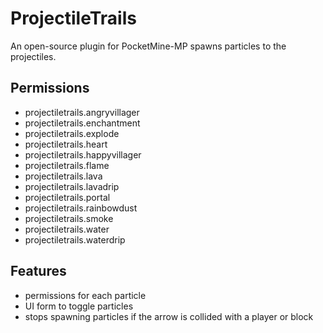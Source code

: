 # ProjectileTrails
An open-source plugin for PocketMine-MP spawns particles to the projectiles.

## Permissions
- projectiletrails.angryvillager
- projectiletrails.enchantment
- projectiletrails.explode
- projectiletrails.heart
- projectiletrails.happyvillager
- projectiletrails.flame
- projectiletrails.lava
- projectiletrails.lavadrip
- projectiletrails.portal
- projectiletrails.rainbowdust
- projectiletrails.smoke
- projectiletrails.water
- projectiletrails.waterdrip


## Features
- permissions for each particle
- UI form to toggle particles
- stops spawning particles if the arrow is collided with a player or block 
